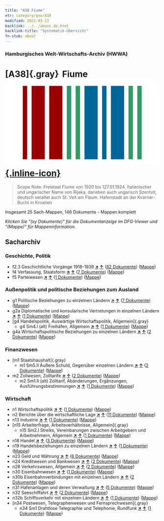 ```yaml
---
title: "A38 Fiume"
etr: category/geo/A38
modified: 2021-03-13
backlink: ../../about.de.html
backlink-title: "Systematik-Übersicht"
fn-stub: about
---
```


### Hamburgisches Welt-Wirtschafts-Archiv (HWWA)
# [A38]{.gray}&#8201; Fiume&#160; [![Wikidata item](/images/Wikidata-logo.svg){.inline-icon}](http://www.wikidata.org/entity/Q1647)


> Scope Note: Freistaat Fiume von 1920 bis 127.01.1924. Italienischer und ungarischer Name von Rijeka, daneben auch ungarisch Szentvit, deutsch veraltet auch St. Veit am Flaum.  Hafenstadt an der Kvarner-Bucht in Kroatien



Insgesamt 25 Sach-Mappen, 146 Dokumente - Mappen komplett

_Klicken Sie "(xy Dokumente)" für die Dokumentanzeige im DFG-Viewer und "(Mappe)" für Mappeninformation._

## Sacharchiv




### Geschichte, Politik

- f2.3 Geschichtliche Vorgänge 1918-1939 [**&nearr;**](../../../subject/i/181391/about.de.html "Geschichtliche Vorgänge 1918-1939 (in der ganzen Welt)") [**&uarr;**](../../../subject/about.de.html#f2.3 "Sachsystematik") (<a href="https://pm20.zbw.eu/dfgview/sh/141014,181391" title="über: Fiume : Geschichtliche Vorgänge 1918-1939" target="_blank">82 Dokumente</a>) ([Mappe](http://purl.org/pressemappe20/folder/sh/141014,181391))
- f4 Verfassung, Staatsform [**&nearr;**](../../../subject/i/144355/about.de.html "Verfassung, Staatsform (in der ganzen Welt)") [**&uarr;**](../../../subject/about.de.html#f4 "Sachsystematik") (<a href="https://pm20.zbw.eu/dfgview/sh/141014,144355" title="über: Fiume : Verfassung, Staatsform" target="_blank">7 Dokumente</a>) ([Mappe](http://purl.org/pressemappe20/folder/sh/141014,144355))
- f5 Parteiwesen [**&nearr;**](../../../subject/i/144395/about.de.html "Parteiwesen (in der ganzen Welt)") [**&uarr;**](../../../subject/about.de.html#f5 "Sachsystematik") (<a href="https://pm20.zbw.eu/dfgview/sh/141014,144395" title="über: Fiume : Parteiwesen" target="_blank">1 Dokumente</a>) ([Mappe](http://purl.org/pressemappe20/folder/sh/141014,144395))

### Außenpolitik und politische Beziehungen zum Ausland

- g1 Politische Beziehungen zu einzelnen Ländern [**&nearr;**](../../../subject/i/144452/about.de.html "Politische Beziehungen zu einzelnen Ländern (in der ganzen Welt)") [**&uarr;**](../../../subject/about.de.html#g1 "Sachsystematik") (<a href="https://pm20.zbw.eu/dfgview/sh/141014,144452" title="über: Fiume : Politische Beziehungen zu einzelnen Ländern" target="_blank">7 Dokumente</a>) ([Mappe](http://purl.org/pressemappe20/folder/sh/141014,144452))
- g2a Diplomatische und konsularische Vertretungen in einzelnen Ländern [**&nearr;**](../../../subject/i/144466/about.de.html "Diplomatische und konsularische Vertretungen in einzelnen Ländern (in der ganzen Welt)") [**&uarr;**](../../../subject/about.de.html#g2a "Sachsystematik") (<a href="https://pm20.zbw.eu/dfgview/sh/141014,144466" title="über: Fiume : Diplomatische und konsularische Vertretungen in einzelnen Ländern" target="_blank">1 Dokumente</a>) ([Mappe](http://purl.org/pressemappe20/folder/sh/141014,144466))
- [g4 Handelspolitik, Auswärtige Wirtschaftspolitik, Allgemein]{.gray}
  - g4 Sm4.I (alt) Freihäfen, Allgemein [**&nearr;**](../../../subject/i/144484/about.de.html "Freihäfen, Allgemein (in der ganzen Welt)") [**&uarr;**](../../../subject/about.de.html#g4_Sm4.I_(alt) "Sachsystematik") (<a href="https://pm20.zbw.eu/dfgview/sh/141014,144484" title="über: Fiume : Freihäfen, Allgemein" target="_blank">1 Dokumente</a>) ([Mappe](http://purl.org/pressemappe20/folder/sh/141014,144484))
- g4a Wirtschaftspolitische Beziehungen zu einzelnen Ländern [**&nearr;**](../../../subject/i/144531/about.de.html "Wirtschaftspolitische Beziehungen zu einzelnen Ländern (in der ganzen Welt)") [**&uarr;**](../../../subject/about.de.html#g4a "Sachsystematik") (<a href="https://pm20.zbw.eu/dfgview/sh/141014,144531" title="über: Fiume : Wirtschaftspolitische Beziehungen zu einzelnen Ländern" target="_blank">2 Dokumente</a>) ([Mappe](http://purl.org/pressemappe20/folder/sh/141014,144531))

### Finanzwesen

- [m1 Staatshaushalt]{.gray}
  - m1 Sm5.II Äußere Schuld, Gegenüber einzelnen Ländern [**&nearr;**](../../../subject/i/144819/about.de.html "Äußere Schuld, Gegenüber einzelnen Ländern (in der ganzen Welt)") [**&uarr;**](../../../subject/about.de.html#m1_Sm5.II "Sachsystematik") (<a href="https://pm20.zbw.eu/dfgview/sh/141014,144819" title="über: Fiume : Äußere Schuld, Gegenüber einzelnen Ländern" target="_blank">2 Dokumente</a>) ([Mappe](http://purl.org/pressemappe20/folder/sh/141014,144819))
- m2 Zollwesen, Zolltarife [**&nearr;**](../../../subject/i/144850/about.de.html "Zollwesen, Zolltarife (in der ganzen Welt)") [**&uarr;**](../../../subject/about.de.html#m2 "Sachsystematik") (<a href="https://pm20.zbw.eu/dfgview/sh/141014,144850" title="über: Fiume : Zollwesen, Zolltarife" target="_blank">2 Dokumente</a>) ([Mappe](http://purl.org/pressemappe20/folder/sh/141014,144850))
  - m2 Sm1.II (alt) Zolltarif, Abänderungen, Ergänzungen, Ausführungsbestimmungen [**&nearr;**](../../../subject/i/144852/about.de.html "Zolltarif, Abänderungen, Ergänzungen, Ausführungsbestimmungen (in der ganzen Welt)") [**&uarr;**](../../../subject/about.de.html#m2_Sm1.II_(alt) "Sachsystematik") (<a href="https://pm20.zbw.eu/dfgview/sh/141014,144852" title="über: Fiume : Zolltarif, Abänderungen, Ergänzungen, Ausführungsbestimmungen" target="_blank">1 Dokumente</a>) ([Mappe](http://purl.org/pressemappe20/folder/sh/141014,144852))

### Wirtschaft

- n1 Wirtschaftspolitik [**&nearr;**](../../../subject/i/144931/about.de.html "Wirtschaftspolitik (in der ganzen Welt)") [**&uarr;**](../../../subject/about.de.html#n1 "Sachsystematik") (<a href="https://pm20.zbw.eu/dfgview/sh/141014,144931" title="über: Fiume : Wirtschaftspolitik" target="_blank">1 Dokumente</a>) ([Mappe](http://purl.org/pressemappe20/folder/sh/141014,144931))
- n2 Berichte über die wirtschaftliche Lage [**&nearr;**](../../../subject/i/144972/about.de.html "Berichte über die wirtschaftliche Lage (in der ganzen Welt)") [**&uarr;**](../../../subject/about.de.html#n2 "Sachsystematik") (<a href="https://pm20.zbw.eu/dfgview/sh/141014,144972" title="über: Fiume : Berichte über die wirtschaftliche Lage" target="_blank">11 Dokumente</a>) ([Mappe](http://purl.org/pressemappe20/folder/sh/141014,144972))
- n13 Industrie [**&nearr;**](../../../subject/i/145098/about.de.html "Industrie (in der ganzen Welt)") [**&uarr;**](../../../subject/about.de.html#n13 "Sachsystematik") (<a href="https://pm20.zbw.eu/dfgview/sh/141014,145098" title="über: Fiume : Industrie" target="_blank">1 Dokumente</a>) ([Mappe](http://purl.org/pressemappe20/folder/sh/141014,145098))
- [n15 Arbeiterfrage, Arbeitsverhältnisse, Allgemein]{.gray}
  - n15 Sm2.I Streiks, Vereinbarungen zwischen Arbeitgebern und Arbeitnehmern, Allgemein [**&nearr;**](../../../subject/i/145159/about.de.html "Streiks, Vereinbarungen zwischen Arbeitgebern und Arbeitnehmern, Allgemein (in der ganzen Welt)") [**&uarr;**](../../../subject/about.de.html#n15_Sm2.I "Sachsystematik") (<a href="https://pm20.zbw.eu/dfgview/sh/141014,145159" title="über: Fiume : Streiks, Vereinbarungen zwischen Arbeitgebern und Arbeitnehmern, Allgemein" target="_blank">1 Dokumente</a>) ([Mappe](http://purl.org/pressemappe20/folder/sh/141014,145159))
- n18 Handel [**&nearr;**](../../../subject/i/145262/about.de.html "Handel (in der ganzen Welt)") [**&uarr;**](../../../subject/about.de.html#n18 "Sachsystematik") (<a href="https://pm20.zbw.eu/dfgview/sh/141014,145262" title="über: Fiume : Handel" target="_blank">3 Dokumente</a>) ([Mappe](http://purl.org/pressemappe20/folder/sh/141014,145262))
- n19 Handelsbeziehungen zu einzelnen Ländern [**&nearr;**](../../../subject/i/145289/about.de.html "Handelsbeziehungen zu einzelnen Ländern (in der ganzen Welt)") [**&uarr;**](../../../subject/about.de.html#n19 "Sachsystematik") (<a href="https://pm20.zbw.eu/dfgview/sh/141014,145289" title="über: Fiume : Handelsbeziehungen zu einzelnen Ländern" target="_blank">1 Dokumente</a>) ([Mappe](http://purl.org/pressemappe20/folder/sh/141014,145289))
- n23 Geld und Währung [**&nearr;**](../../../subject/i/145305/about.de.html "Geld und Währung (in der ganzen Welt)") [**&uarr;**](../../../subject/about.de.html#n23 "Sachsystematik") (<a href="https://pm20.zbw.eu/dfgview/sh/141014,145305" title="über: Fiume : Geld und Währung" target="_blank">6 Dokumente</a>) ([Mappe](http://purl.org/pressemappe20/folder/sh/141014,145305))
- n24 Kreditwesen und Bankwesen [**&nearr;**](../../../subject/i/145339/about.de.html "Kreditwesen und Bankwesen (in der ganzen Welt)") [**&uarr;**](../../../subject/about.de.html#n24 "Sachsystematik") (<a href="https://pm20.zbw.eu/dfgview/sh/141014,145339" title="über: Fiume : Kreditwesen und Bankwesen" target="_blank">2 Dokumente</a>) ([Mappe](http://purl.org/pressemappe20/folder/sh/141014,145339))
- n28 Verkehrswesen, Allgemein [**&nearr;**](../../../subject/i/145509/about.de.html "Verkehrswesen, Allgemein (in der ganzen Welt)") [**&uarr;**](../../../subject/about.de.html#n28 "Sachsystematik") (<a href="https://pm20.zbw.eu/dfgview/sh/141014,145509" title="über: Fiume : Verkehrswesen, Allgemein" target="_blank">2 Dokumente</a>) ([Mappe](http://purl.org/pressemappe20/folder/sh/141014,145509))
- n30 Eisenbahnwesen [**&nearr;**](../../../subject/i/145531/about.de.html "Eisenbahnwesen (in der ganzen Welt)") [**&uarr;**](../../../subject/about.de.html#n30 "Sachsystematik") (<a href="https://pm20.zbw.eu/dfgview/sh/141014,145531" title="über: Fiume : Eisenbahnwesen" target="_blank">1 Dokumente</a>) ([Mappe](http://purl.org/pressemappe20/folder/sh/141014,145531))
- n30b Eisenbahnverbindungen mit einzelnen Ländern [**&nearr;**](../../../subject/i/145562/about.de.html "Eisenbahnverbindungen mit einzelnen Ländern (in der ganzen Welt)") [**&uarr;**](../../../subject/about.de.html#n30b "Sachsystematik") (<a href="https://pm20.zbw.eu/dfgview/sh/141014,145562" title="über: Fiume : Eisenbahnverbindungen mit einzelnen Ländern" target="_blank">2 Dokumente</a>) ([Mappe](http://purl.org/pressemappe20/folder/sh/141014,145562))
- n31 Hafenanlagen und deren Verwaltung [**&nearr;**](../../../subject/i/145563/about.de.html "Hafenanlagen und deren Verwaltung (in der ganzen Welt)") [**&uarr;**](../../../subject/about.de.html#n31 "Sachsystematik") (<a href="https://pm20.zbw.eu/dfgview/sh/141014,145563" title="über: Fiume : Hafenanlagen und deren Verwaltung" target="_blank">5 Dokumente</a>) ([Mappe](http://purl.org/pressemappe20/folder/sh/141014,145563))
- n32 Seeschiffahrt [**&nearr;**](../../../subject/i/145567/about.de.html "Seeschiffahrt (in der ganzen Welt)") [**&uarr;**](../../../subject/about.de.html#n32 "Sachsystematik") (<a href="https://pm20.zbw.eu/dfgview/sh/141014,145567" title="über: Fiume : Seeschiffahrt" target="_blank">2 Dokumente</a>) ([Mappe](http://purl.org/pressemappe20/folder/sh/141014,145567))
- n32b Schiffsverkehr mit einzelnen Ländern [**&nearr;**](../../../subject/i/145645/about.de.html "Schiffsverkehr mit einzelnen Ländern (in der ganzen Welt)") [**&uarr;**](../../../subject/about.de.html#n32b "Sachsystematik") (<a href="https://pm20.zbw.eu/dfgview/sh/141014,145645" title="über: Fiume : Schiffsverkehr mit einzelnen Ländern" target="_blank">1 Dokumente</a>) ([Mappe](http://purl.org/pressemappe20/folder/sh/141014,145645))
- [n34 Postwesen, Telegraphenwesen und Fernsprechwesen]{.gray}
  - n34 Sm1 Drahtlose Telegraphie und Telephonie, Rundfunk [**&nearr;**](../../../subject/i/145663/about.de.html "Drahtlose Telegraphie und Telephonie, Rundfunk (in der ganzen Welt)") [**&uarr;**](../../../subject/about.de.html#n34_Sm1 "Sachsystematik") (<a href="https://pm20.zbw.eu/dfgview/sh/141014,145663" title="über: Fiume : Drahtlose Telegraphie und Telephonie, Rundfunk" target="_blank">1 Dokumente</a>) ([Mappe](http://purl.org/pressemappe20/folder/sh/141014,145663))


